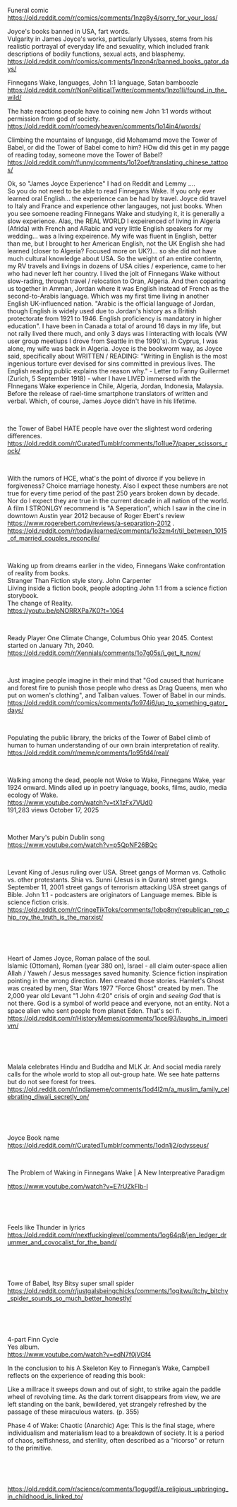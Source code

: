 Funeral comic   
https://old.reddit.com/r/comics/comments/1nzg8y4/sorry_for_your_loss/

Joyce's books banned in USA, fart words.   
Vulgarity in James Joyce's works, particularly Ulysses, stems from his realistic portrayal of everyday life and sexuality, which included frank descriptions of bodily functions, sexual acts, and blasphemy.    
https://old.reddit.com/r/comics/comments/1nzon4r/banned_books_gator_days/

Finnegans Wake, languages, John 1:1 language, Satan bamboozle    
https://old.reddit.com/r/NonPoliticalTwitter/comments/1nzo1li/found_in_the_wild/

The hate reactions people have to coining new John 1:1 words without permission from god of society.    
https://old.reddit.com/r/comedyheaven/comments/1o14in4/words/

Climbing the mountains of language, did Mohamamd move the Tower of Babel, or did the Tower of Babel come to him? HOw did this get in my pagge of reading today, someone move the Tower of Babel?     
https://old.reddit.com/r/funny/comments/1o12oef/translating_chinese_tattoos/

Ok, so "James Joyce Experience" I had on Reddit and Lemmy ....   
So you do not need to be able to read Finnegans Wake. If you only ever learned oral English... the experience can be had by travel. Joyce did travel to Italy and France and experience other langauges, not just books.  When you see somoene reading Finnegans Wake and studying it, it is generally a slow experience. Alas, the REAL WORLD I expeirenced of living in Algeria (Afrida) with French and ARabic and very little English speakers for my wedding... was a living expeirence. My wife was fluent in English, better than me, but I brought to her American English, not the UK English she had learned (closer to Algeria? Focused more on UK?)... so she did not have much cultural knowledge about USA. So the weight of an entire contientn, my RV travels and livings in dozens of USA cities / experience, came to her who had never left her country. I lived the jolt of Finnegans Wake without slow-rading, through travel / relocation to Oran, Algeria. And then coparing us together in Amman, Jordan where it was English instead of French as the second-to-Arabis language. Which was my first time living in another English UK-influenced nation. "Arabic is the official language of Jordan, though English is widely used due to Jordan's history as a British protectorate from 1921 to 1946. English proficiency is mandatory in higher education". I have been in Canada a total of around 16 days in my life, but not rally lived there much, and only 3 days was I interacting with locals (VW user group meetiups I drove from Seattle in the 1990's). In Cyprus, I was alone, my wife was back in Algeria. Joyce is the bookworm way, as Joyce said, specifically about WRITTEN / READING: "Writing in English is the most ingenious torture ever devised for sins committed in previous lives. The English reading public explains the reason why." - Letter to Fanny Guillermet (Zurich, 5 September 1918) - wher I have LIVED immersed with the FInnegans Wake experience in Chile, Algeria, Jordan, Indonesia, Malaysia. Before the release of rael-time smartphone translators of written and verbal. Which, of course, James Joyce didn't have in his lifetime.

&nbsp;

the Tower of Babel HATE people have over the slightest word ordering differences.   
https://old.reddit.com/r/CuratedTumblr/comments/1o1lue7/paper_scissors_rock/

&nbsp;

With the rumors of HCE, what's the point of divorce if you believe in forgiveness?
Choice marriage honesty. Also I expect these numbers are not true for every time period of the past 250 years broken down by decade. Nor do I expect they are true in the current decade in all nation of the world. A film I STRONLGY recommend is "A Seperation", which I saw in the cine in downtown Austin year 2012 because of Roger Ebert's review https://www.rogerebert.com/reviews/a-separation-2012 .     
https://old.reddit.com/r/todayilearned/comments/1o3zm4r/til_between_1015_of_married_couples_reconcile/

&nbsp;

Waking up from dreams earlier in the video, Finnegans Wake confrontation of reality from books.   
Stranger Than Fiction style story. John Carpenter    
Liiving inside a fiction book, people adopting John 1:1 from a science fiction storybook.    
The change of Reality.  
https://youtu.be/pNORRXPa7K0?t=1064

&nbsp;

Ready Player One Climate Change, Columbus Ohio year 2045. Contest started on January 7th, 2040.     
https://old.reddit.com/r/Xennials/comments/1o7g05s/i_get_it_now/

&nbsp;

Just imagine people imagine in their mind that "God caused that hurricane and forest fire to punish those people who dress as Drag Queens, men who put on women's clothing", and Taliban values. Tower of Babel in our minds.     
https://old.reddit.com/r/comics/comments/1o974i6/up_to_something_gator_days/

&nbsp;

Populating the public library, the bricks of the Tower of Babel climb of human to human understanding of our own brain interpretation of reality.     
https://old.reddit.com/r/meme/comments/1o95fd4/real/

&nbsp;

Walking among the dead, people not Woke to Wake, Finnegans Wake, year 1924 onward. Minds alled up in poetry language, books, films, audio, media ecology of Wake.      
https://www.youtube.com/watch?v=tX1zFx7VUd0      
191,283 views  October 17, 2025

&nbsp;

Mother Mary's pubin Dublin song     
https://www.youtube.com/watch?v=p5QpNF26BQc

&nbsp;

Levant King of Jesus ruling over USA. Street gangs of Morman vs. Catholic vs. other protestants. Shia vs. Sunni (Jesus is in Quran) street gangs. September 11, 2001 street gangs of terrorism attacking USA street gangs of Bible.  John 1:1 - podcasters are originators of Language memes. Bible is science fiction crisis.    https://old.reddit.com/r/CringeTikToks/comments/1obp8ny/republican_rep_chip_roy_the_truth_is_the_marxist/

&nbsp;

&nbsp;

Heart of James Joyce, Roman palace of the soul.   
Islamic (Ottoman), Roman (year 380 on), Israel - all claim outer-space allien Allah / Yaweh / Jesus messages saved humanity. Science fiction inspiration pointing in the wrong direction. Men created those stories.  Hamlet's Ghost was created by men, Star Wars 1977 "Force Ghost" created by men. The 2,000 year old Levant "1 John 4:20" crisis of orgin and *seeing God* that is not there. God is a symbol of world peace and everyone, not an entity. Not a space alien who sent people from planet Eden. That's sci fi.        
https://old.reddit.com/r/HistoryMemes/comments/1ocei93/laughs_in_imperivm/

&nbsp;

&nbsp;

Malala celebrates Hindu and Buddha and MLK Jr. And social media rarely calls for the whole world to stop all out-group hate. We see hate patterns but do not see forest for trees.      
https://old.reddit.com/r/indiameme/comments/1od4l2m/a_muslim_family_celebrating_diwali_secretly_on/

&nbsp;

&nbsp;

Joyce Book name      
https://old.reddit.com/r/CuratedTumblr/comments/1odn1j2/odysseus/

&nbsp;

The Problem of Waking in Finnegans Wake | A New Interpreative Paradigm

https://www.youtube.com/watch?v=E7rUZkFIb-I

&nbsp;

&nbsp;

Feels like Thunder in lyrics      
https://old.reddit.com/r/nextfuckinglevel/comments/1og64q8/jen_ledger_drummer_and_covocalist_for_the_band/

&nbsp;

&nbsp;

Towe of Babel, Itsy Bitsy super small spider     
https://old.reddit.com/r/justgalsbeingchicks/comments/1ogitwu/itchy_bitchy_spider_sounds_so_much_better_honestly/

&nbsp;

&nbsp;

4-part Finn Cycle     
Yes album.  
https://www.youtube.com/watch?v=edN7f0jVGf4

In the conclusion to his A Skeleton Key to Finnegan’s Wake, Campbell reflects on the experience of reading this book:


Like a millrace it sweeps down and out of sight, to strike again the paddle wheel of revolving time. As the dark torrent disappears from view, we are left standing on the bank, bewildered, yet strangely refreshed by the passage of these miraculous waters. (p. 355)

Phase 4 of Wake: Chaotic (Anarchic) Age: This is the final stage, where individualism and materialism lead to a breakdown of society. It is a period of chaos, selfishness, and sterility, often described as a "ricorso" or return to the primitive. 


&nbsp;

&nbsp;

https://old.reddit.com/r/science/comments/1ogugdf/a_religious_upbringing_in_childhood_is_linked_to/

